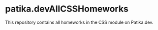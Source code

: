 # patika.devAllCSSHomeworks
This repository contains all homeworks in the CSS module on Patika.dev.
